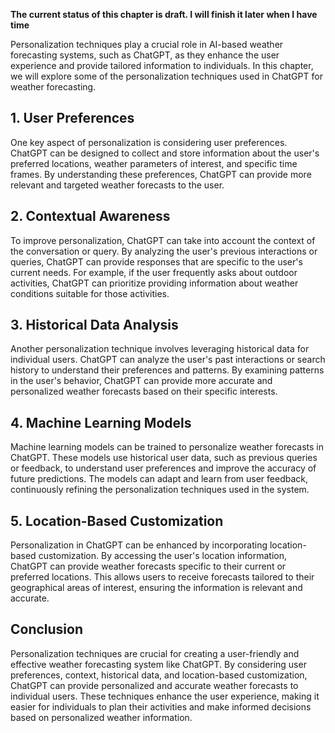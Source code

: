 **The current status of this chapter is draft. I will finish it later when I have time**

Personalization techniques play a crucial role in AI-based weather forecasting systems, such as ChatGPT, as they enhance the user experience and provide tailored information to individuals. In this chapter, we will explore some of the personalization techniques used in ChatGPT for weather forecasting.

**1. User Preferences**
-----------------------

One key aspect of personalization is considering user preferences. ChatGPT can be designed to collect and store information about the user's preferred locations, weather parameters of interest, and specific time frames. By understanding these preferences, ChatGPT can provide more relevant and targeted weather forecasts to the user.

**2. Contextual Awareness**
---------------------------

To improve personalization, ChatGPT can take into account the context of the conversation or query. By analyzing the user's previous interactions or queries, ChatGPT can provide responses that are specific to the user's current needs. For example, if the user frequently asks about outdoor activities, ChatGPT can prioritize providing information about weather conditions suitable for those activities.

**3. Historical Data Analysis**
-------------------------------

Another personalization technique involves leveraging historical data for individual users. ChatGPT can analyze the user's past interactions or search history to understand their preferences and patterns. By examining patterns in the user's behavior, ChatGPT can provide more accurate and personalized weather forecasts based on their specific interests.

**4. Machine Learning Models**
------------------------------

Machine learning models can be trained to personalize weather forecasts in ChatGPT. These models use historical user data, such as previous queries or feedback, to understand user preferences and improve the accuracy of future predictions. The models can adapt and learn from user feedback, continuously refining the personalization techniques used in the system.

**5. Location-Based Customization**
-----------------------------------

Personalization in ChatGPT can be enhanced by incorporating location-based customization. By accessing the user's location information, ChatGPT can provide weather forecasts specific to their current or preferred locations. This allows users to receive forecasts tailored to their geographical areas of interest, ensuring the information is relevant and accurate.

**Conclusion**
--------------

Personalization techniques are crucial for creating a user-friendly and effective weather forecasting system like ChatGPT. By considering user preferences, context, historical data, and location-based customization, ChatGPT can provide personalized and accurate weather forecasts to individual users. These techniques enhance the user experience, making it easier for individuals to plan their activities and make informed decisions based on personalized weather information.
